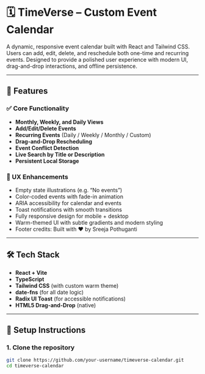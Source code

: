 # 🗓️ TimeVerse – Custom Event Calendar

A dynamic, responsive event calendar built with React and Tailwind CSS. Users can add, edit, delete, and reschedule both one-time and recurring events. Designed to provide a polished user experience with modern UI, drag-and-drop interactions, and offline persistence.

---

## 🚀 Features

### ✅ Core Functionality
- **Monthly, Weekly, and Daily Views**
- **Add/Edit/Delete Events**
- **Recurring Events** (Daily / Weekly / Monthly / Custom)
- **Drag-and-Drop Rescheduling**
- **Event Conflict Detection**
- **Live Search by Title or Description**
- **Persistent Local Storage**

### 🎨 UX Enhancements
- Empty state illustrations (e.g. “No events”)
- Color-coded events with fade-in animation
- ARIA accessibility for calendar and events
- Toast notifications with smooth transitions
- Fully responsive design for mobile + desktop
- Warm-themed UI with subtle gradients and modern styling
- Footer credits: Built with ❤️ by Sreeja Pothuganti

---

## 🛠️ Tech Stack

- **React + Vite**
- **TypeScript**
- **Tailwind CSS** (with custom warm theme)
- **date-fns** (for all date logic)
- **Radix UI Toast** (for accessible notifications)
- **HTML5 Drag-and-Drop** (native)

---

## 🧪 Setup Instructions

### 1. **Clone the repository**
```bash
git clone https://github.com/your-username/timeverse-calendar.git
cd timeverse-calendar

